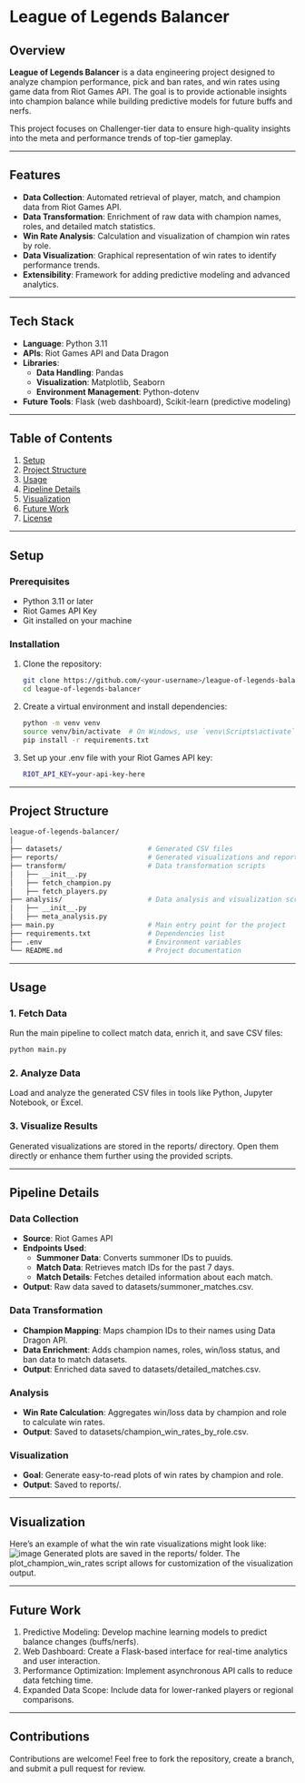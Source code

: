 # League of Legends Balancer

## Overview
**League of Legends Balancer** is a data engineering project designed to analyze champion performance, pick and ban rates, and win rates using game data from Riot Games API. The goal is to provide actionable insights into champion balance while building predictive models for future buffs and nerfs.

This project focuses on Challenger-tier data to ensure high-quality insights into the meta and performance trends of top-tier gameplay.

---

## Features
- **Data Collection**: Automated retrieval of player, match, and champion data from Riot Games API.
- **Data Transformation**: Enrichment of raw data with champion names, roles, and detailed match statistics.
- **Win Rate Analysis**: Calculation and visualization of champion win rates by role.
- **Data Visualization**: Graphical representation of win rates to identify performance trends.
- **Extensibility**: Framework for adding predictive modeling and advanced analytics.

---

## Tech Stack
- **Language**: Python 3.11
- **APIs**: Riot Games API and Data Dragon
- **Libraries**:
  - **Data Handling**: Pandas
  - **Visualization**: Matplotlib, Seaborn
  - **Environment Management**: Python-dotenv
- **Future Tools**: Flask (web dashboard), Scikit-learn (predictive modeling)

---

## Table of Contents
1. [Setup](#setup)
2. [Project Structure](#project-structure)
3. [Usage](#usage)
4. [Pipeline Details](#pipeline-details)
5. [Visualization](#visualization)
6. [Future Work](#future-work)
7. [License](#license)

---

## Setup

### Prerequisites
- Python 3.11 or later
- Riot Games API Key
- Git installed on your machine

### Installation
1. Clone the repository:
   ```bash
   git clone https://github.com/<your-username>/league-of-legends-balancer.git
   cd league-of-legends-balancer
2. Create a virtual environment and install dependencies:
   ```bash
   python -m venv venv
   source venv/bin/activate  # On Windows, use `venv\Scripts\activate`
   pip install -r requirements.txt
3. Set up your .env file with your Riot Games API key:
   ```bash
   RIOT_API_KEY=your-api-key-here

---

## Project Structure
   ```bash
   league-of-legends-balancer/
   │
   ├── datasets/                     # Generated CSV files
   ├── reports/                      # Generated visualizations and reports
   ├── transform/                    # Data transformation scripts
   │   ├── __init__.py
   │   ├── fetch_champion.py
   │   ├── fetch_players.py
   ├── analysis/                     # Data analysis and visualization scripts
   │   ├── __init__.py
   │   ├── meta_analysis.py
   ├── main.py                       # Main entry point for the project
   ├── requirements.txt              # Dependencies list
   ├── .env                          # Environment variables
   └── README.md                     # Project documentation
```

---

## Usage

### 1. Fetch Data
Run the main pipeline to collect match data, enrich it, and save CSV files:
   ```bash
   python main.py
   ```
  
### 2. Analyze Data
Load and analyze the generated CSV files in tools like Python, Jupyter Notebook, or Excel.

### 3. Visualize Results
Generated visualizations are stored in the reports/ directory. Open them directly or enhance them further using the provided scripts.

---

## Pipeline Details

### Data Collection
- **Source**: Riot Games API
- **Endpoints Used**:
  - **Summoner Data**: Converts summoner IDs to puuids.
  - **Match Data**: Retrieves match IDs for the past 7 days.
  - **Match Details**: Fetches detailed information about each match.
- **Output**: Raw data saved to datasets/summoner_matches.csv.

### Data Transformation
- **Champion Mapping**: Maps champion IDs to their names using Data Dragon API.
- **Data Enrichment**: Adds champion names, roles, win/loss status, and ban data to match datasets.
- **Output**: Enriched data saved to datasets/detailed_matches.csv.

### Analysis
- **Win Rate Calculation**: Aggregates win/loss data by champion and role to calculate win rates.
- **Output**: Saved to datasets/champion_win_rates_by_role.csv.

### Visualization
- **Goal**: Generate easy-to-read plots of win rates by champion and role.
- **Output**: Saved to reports/.

---

## Visualization

Here’s an example of what the win rate visualizations might look like:
![image](https://github.com/user-attachments/assets/ddc56651-811c-4088-a580-a5ba1025442b)
Generated plots are saved in the reports/ folder. The plot_champion_win_rates script allows for customization of the visualization output.

---

## Future Work

1. Predictive Modeling:
   Develop machine learning models to predict balance changes (buffs/nerfs).
3. Web Dashboard:
   Create a Flask-based interface for real-time analytics and user interaction.
3. Performance Optimization:
   Implement asynchronous API calls to reduce data fetching time.
5. Expanded Data Scope:
   Include data for lower-ranked players or regional comparisons.

---

## Contributions

Contributions are welcome! Feel free to fork the repository, create a branch, and submit a pull request for review.


